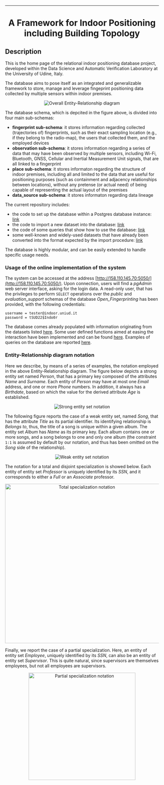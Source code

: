 ---

<div align="center">  
  
  
# A Framework for Indoor Positioning including Building Topology
  
</div>

## Description 

This is the home page of the relational indoor positioning database project, developed within the Data Science and Automatic Verification Laboratory at the University of Udine, Italy.

The database aims to pose itself as an integrated and generalizable framework to store, manage and leverage fingeprint positioning data collected by multiple sensors within indoor premises.

<p align="center">
<img src="https://user-images.githubusercontent.com/45127628/178003313-f85ec81f-80c6-46c7-b33a-51a54ef6edae.png" alt="Overall Entity-Relationship diagram" />
</p>

The database schema, which is depcited in the figure above, is divided into four main sub-schemas:
* **fingerprint sub-schema**: it stores information regarding collected (trajectories of) fingerprints, such as their exact sampling location (e.g., if they belong to the radio-map), the users that collected them, and the employed devices
* **observation sub-schema**: it stores information regarding a series of data that may have been observed by multiple sensors, including Wi-Fi, Bluetooth, GNSS, Cellular and Inertial Measurement Unit signals, that are all linked to a fingerprint
* **place sub-schema**: it stores informaton regarding the structure of indoor premises, including all and limited to the data that are useful for positioning purposes (such as containment and adjacency relationships between locations), without any pretense (or actual need) of being capable of representing the actual layout of the premises
* **data_source sub-schema**: it stores informaton regarding data lineage

The current repository includes:
* the code to set up the database within a Postgres database instance: [link](https://github.com/dslab-uniud/Database-indoor/tree/main/Database/DDL.sql)
* the code to import a new dataset into the database: [link](https://github.com/dslab-uniud/Database-indoor/tree/main/Database/import_data.ipynb)
* the code of some queries that show how to use the database: [link](https://github.com/dslab-uniud/Database-indoor/tree/main/Database/exemplary_SQL.sql)
* some well-known and widely-used datasets that have already been converted into the format expected by the import procedure: [link](https://github.com/dslab-uniud/Database-indoor/tree/main/Datasets)

The database is highly modular, and can be easily extended to handle specific usage needs.

### Usage of the online implementation of the system

The system can be accessed at the address [http://158.110.145.70:5050/](http://158.110.145.70:5050/). Upon connection, users will find a _pgAdmin_ web server interface, asking for the login data. 
A read-only user, that has the privileges to perform `SELECT` operations over the _public_ and _evaluation_support_ schemas of the database _Open_Fingerprinting_ has been provided, with the following credentials: 
```
username = tester@indoor.uniud.it
password = tSUD22$Indo0r
```
The database comes already populated with information originating from the datasets listed [here](https://github.com/dslab-uniud/Database-indoor/tree/main/Datasets).
Some user defined functions aimed at easing the interaction have been implemented and can be found [here](https://github.com/dslab-uniud/Database-indoor/tree/main/Database#implemented-user-defined-functions).
Examples of queries on the database are reported [here](https://github.com/dslab-uniud/Database-indoor/blob/main/Database/exemplary_SQL.sql).

### Entity-Relationship diagram notation

Here we describe, by means of a series of examples, the notation employed in the above Entity-Relationship diagram. The figure below depicts a strong entity set named _Person_, that has a primary key composed of the attributes _Name_ and _Surname_. Each entity of _Person_ may have at most one _Email_ address, and one or more _Phone_ numbers. In addition, it always has a _Birthdate_, based on which the value for the derived attribute _Age_ is established.

<p align="center">
<img src="https://user-images.githubusercontent.com/11720495/167114573-43821183-cbf9-47da-a196-970795fa8fbf.png" alt="Strong entity set notation" />
</p>


The following figure reports the case of a weak entity set, named _Song_, that has the attribute _Title_ as its partial identifier. Its identifying relationship is _Belongs to_, thus, the title of a song is unique within a given album. The entity set _Album_ has _Name_ as its primary key. Each album contains one or more songs, and a song belongs to one and only one album (the constraint `1:1` is assumed by default by our notation, and thus has been omitted on the _Song_ side of the relationship).

<p align="center">
<img src="https://user-images.githubusercontent.com/11720495/167114364-410bc3cb-febd-4525-862b-20d69ee77e41.png" alt="Weak entity set notation" />
</p>

The notation for a total and disjoint specialization is showed below. Each entity of entity set _Professor_ is uniquely identified by its _SSN_, and it corresponds to either a _Full_ or an _Associate_ professor.

<p align="center">
<img width=520 src="https://user-images.githubusercontent.com/45127628/178000591-45954c16-8f8f-4322-b2a5-4e0997305231.png" alt="Total specialization notation" />
</p>

Finally, we report the case of a partial specialization. Here, an entity of entity set _Employee_, uniquely identified by its _SSN_, can also be an entity of entity set _Supervisor_. This is quite natural, since supervisors are themselves employees, but not all employees are supervisors.

<p align="center">
<img width=350 src="https://user-images.githubusercontent.com/45127628/178000860-8086ed31-1360-4bb9-8607-3404b0689be2.png" alt="Partial specialization notation" />
</p>




<!---
### Citation   
```
@article{DBLP:journals/artmed/BernardiniBGMS21,
  author    = {Andrea Bernardini and
               Andrea Brunello and
               Gian Luigi Gigli and
               Angelo Montanari and
               Nicola Saccomanno},
  title     = {{AIOSA:} An approach to the automatic identification of obstructive
               sleep apnea events based on deep learning},
  journal   = {Artif. Intell. Medicine},
  volume    = {118},
  pages     = {102133},
  year      = {2021},
  url       = {https://doi.org/10.1016/j.artmed.2021.102133},
  doi       = {10.1016/j.artmed.2021.102133},
  timestamp = {Mon, 03 Jan 2022 22:00:55 +0100},
  biburl    = {https://dblp.org/rec/journals/artmed/BernardiniBGMS21.bib},
  bibsource = {dblp computer science bibliography, https://dblp.org}
}
```   
-->
